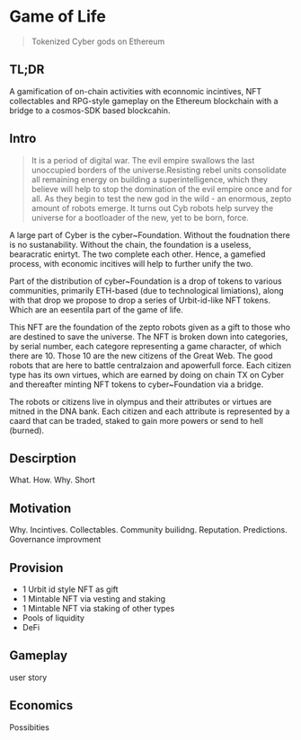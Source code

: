 # Game of Life

> Tokenized Cyber gods on Ethereum 

## TL;DR
A gamification of on-chain activities with econnomic incintives, NFT collectables and RPG-style gameplay on the Ethereum blockchain with a bridge to a cosmos-SDK based blockcahin. 

##  Intro

> It is a period of digital war. The evil empire swallows the last unoccupied borders of the universe.Resisting rebel units consolidate all remaining energy on building a superintelligence, which they believe will help to stop the domination of the evil empire once and for all. As they begin to test the new god in the wild - an enormous, zepto amount of robots emerge. It turns out Cyb robots help survey the universe for a bootloader of the new, yet to be born, force.

A large part of Cyber is the cyber~Foundation. Without the foudnation there is no sustanability. Without the chain, the foundation is a useless, bearacratic enirtyt. The two complete each other. Hence, a gamefied process, with economic incitives will help to further unify the two. 

Part of the distribution of cyber~Foundation is a drop of tokens to various communities, primarily ETH-based (due to technological limiations), along with that drop we propose to drop a series of Urbit-id-like NFT tokens. Which are an eesentila part of the game of life. 

This NFT are the foundation of the zepto robots given as a gift to those who are destined to save the universe. The NFT is broken down into categories, by serial number, each categore representing a game character, of which there are 10. Those 10 are the new citizens of the Great Web. The good robots that are here to battle centralzaion and apowerfull force. Each citizen type has its own virtues, which are earned by doing on chain TX on Cyber and thereafter minting NFT tokens to cyber~Foundation via a bridge. 

The robots or citizens live in olympus and their attributes or virtues are mitned in the DNA bank. Each citizen and each attribute is represented by a caard that can be traded, staked to gain more powers or send to hell (burned). 

## Descirption

What. How. Why. Short

## Motivation
Why. Incintives. Collectables. Community builidng. Reputation. Predictions. Governance improvment

## Provision 
- 1 Urbit id style NFT as gift
- 1 Mintable NFT via vesting and staking
- 1 Mintable NFT via staking of other types 
- Pools of liquidity
- DeFi

## Gameplay
user story

## Economics
Possibities

